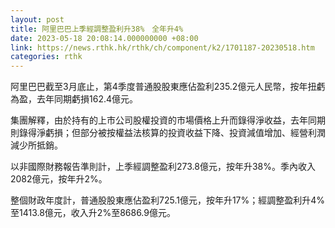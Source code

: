 ```yaml
---
layout: post
title: 阿里巴巴上季經調整盈利升38%　全年升4%
date: 2023-05-18 20:08:14.000000000 +08:00
link: https://news.rthk.hk/rthk/ch/component/k2/1701187-20230518.htm
categories: rthk
---
```


阿里巴巴截至3月底止，第4季度普通股股東應佔盈利235.2億元人民幣，按年扭虧為盈，去年同期虧損162.4億元。

集團解釋，由於持有的上市公司股權投資的市場價格上升而錄得淨收益，去年同期則錄得淨虧損；但部分被按權益法核算的投資收益下降、投資減值增加、經營利潤減少所抵銷。

以非國際財務報告準則計，上季經調整盈利273.8億元，按年升38%。季內收入2082億元，按年升2%。

整個財政年度計，普通股股東應佔盈利725.1億元，按年升17%；經調整盈利升4%至1413.8億元，收入升2%至8686.9億元。
